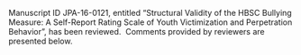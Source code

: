 Manuscript ID JPA-16-0121, entitled “Structural Validity of the HBSC
Bullying Measure: A Self-Report Rating Scale of Youth Victimization and
Perpetration Behavior”, has been reviewed.  Comments provided by
reviewers are presented below.
